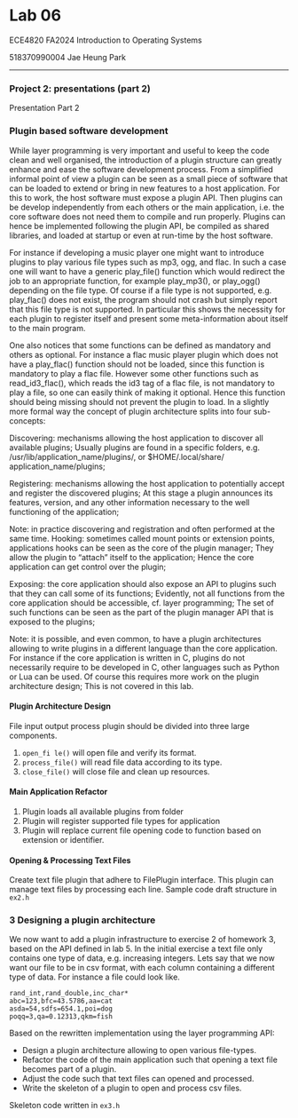 # Lab 06

ECE4820 FA2024 Introduction to Operating Systems

518370990004 Jae Heung Park

---

### Project 2: presentations (part 2)

Presentation Part 2

### Plugin based software development

While layer programming is very important and useful to keep the code clean and well organised, the
introduction of a plugin structure can greatly enhance and ease the software development process.
From a simplified informal point of view a plugin can be seen as a small piece of software that can be
loaded to extend or bring in new features to a host application. For this to work, the host software
must expose a plugin API. Then plugins can be develop independently from each others or the main
application, i.e. the core software does not need them to compile and run properly. Plugins can hence
be implemented following the plugin API, be compiled as shared libraries, and loaded at startup or even
at run-time by the host software.

For instance if developing a music player one might want to introduce plugins to play various file types
such as mp3, ogg, and flac. In such a case one will want to have a generic play_file() function which
would redirect the job to an appropriate function, for example play_mp3(), or play_ogg() depending on
the file type. Of course if a file type is not supported, e.g. play_flac() does not exist, the program should
not crash but simply report that this file type is not supported. In particular this shows the necessity for
each plugin to register itself and present some meta-information about itself to the main program.

One also notices that some functions can be defined as mandatory and others as optional. For instance
a flac music player plugin which does not have a play_flac() function should not be loaded, since this
function is mandatory to play a flac file. However some other functions such as read_id3_flac(), which
reads the id3 tag of a flac file, is not mandatory to play a file, so one can easily think of making it
optional. Hence this function should being missing should not prevent the plugin to load.
In a slightly more formal way the concept of plugin architecture splits into four sub-concepts:

Discovering: mechanisms allowing the host application to discover all available plugins; Usually plugins
are found in a specific folders, e.g. /usr/lib/application_name/plugins/, or $HOME/.local/share/
application_name/plugins;

Registering: mechanisms allowing the host application to potentially accept and register the discovered
plugins; At this stage a plugin announces its features, version, and any other information necessary
to the well functioning of the application;

Note: in practice discovering and registration and often performed at the same time.
Hooking: sometimes called mount points or extension points, applications hooks can be seen as the core
of the plugin manager; They allow the plugin to “attach” itself to the application; Hence the core
application can get control over the plugin;

Exposing: the core application should also expose an API to plugins such that they can call some of
its functions; Evidently, not all functions from the core application should be accessible, cf. layer
programming; The set of such functions can be seen as the part of the plugin manager API that is
exposed to the plugins;

Note: it is possible, and even common, to have a plugin architectures allowing to write plugins in a
different language than the core application. For instance if the core application is written in C, plugins
do not necessarily require to be developed in C, other languages such as Python or Lua can be used. Of
course this requires more work on the plugin architecture design; This is not covered in this lab.

#### Plugin Architecture Design

File input output process plugin should be divided into three large components.

1. `open_fi le()` will open file and verify its format.
2. `process_file()` will read file data according to its type.
3. `close_file()` will close file and clean up resources.

#### Main Application Refactor

1. Plugin loads all available plugins from folder
2. Plugin will register supported file types for application
3. Plugin will replace current file opening code to function based on extension or identifier.

#### Opening & Processing Text Files

Create text file plugin that adhere to FilePlugin interface.
This plugin can manage text files by processing each line.
Sample code draft structure in `ex2.h`

### 3 Designing a plugin architecture

We now want to add a plugin infrastructure to exercise 2 of homework 3, based on the API defined in
lab 5. In the initial exercise a text file only contains one type of data, e.g. increasing integers. Lets say
that we now want our file to be in csv format, with each column containing a different type of data. For
instance a file could look like.

```csv
rand_int,rand_double,inc_char*
abc=123,bfc=43.5786,aa=cat
asda=54,sdfs=654.1,poi=dog
poqq=3,qa=0.12313,qkm=fish
```

Based on the rewritten implementation using the layer programming API:

- Design a plugin architecture allowing to open various file-types.
- Refactor the code of the main application such that opening a text file becomes part of a plugin.
- Adjust the code such that text files can opened and processed.
- Write the skeleton of a plugin to open and process csv files.

Skeleton code written in `ex3.h`
